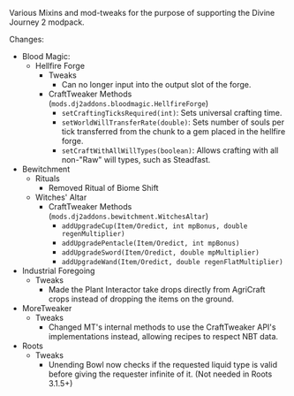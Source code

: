 Various Mixins and mod-tweaks for the purpose of supporting the Divine Journey 2 modpack.

Changes:
* Blood Magic:
  * Hellfire Forge
    * Tweaks
      * Can no longer input into the output slot of the forge.
    * CraftTweaker Methods (`mods.dj2addons.bloodmagic.HellfireForge`)
      * `setCraftingTicksRequired(int)`: Sets universal crafting time.
      * `setWorldWillTransferRate(double)`: Sets number of souls per tick transferred from the chunk to a gem placed in the hellfire forge.
      * `setCraftWithAllWillTypes(boolean)`: Allows crafting with all non-"Raw" will types, such as Steadfast.
* Bewitchment
  * Rituals
    * Removed Ritual of Biome Shift
  * Witches' Altar
    * CraftTweaker Methods (`mods.dj2addons.bewitchment.WitchesAltar`)
      * `addUpgradeCup(Item/Oredict, int mpBonus, double regenMultiplier)`
      * `addUpgradePentacle(Item/Oredict, int mpBonus)`
      * `addUpgradeSword(Item/Oredict, double mpMultiplier)`
      * `addUpgradeWand(Item/Oredict, double regenFlatMultiplier)`
* Industrial Foregoing
  * Tweaks
    * Made the Plant Interactor take drops directly from AgriCraft crops instead of dropping the items on the ground.
* MoreTweaker
  * Tweaks
    * Changed MT's internal methods to use the CraftTweaker API's implementations instead, allowing recipes to respect NBT data.
* Roots
  * Tweaks
    * Unending Bowl now checks if the requested liquid type is valid before giving the requester infinite of it. (Not needed in Roots 3.1.5+)